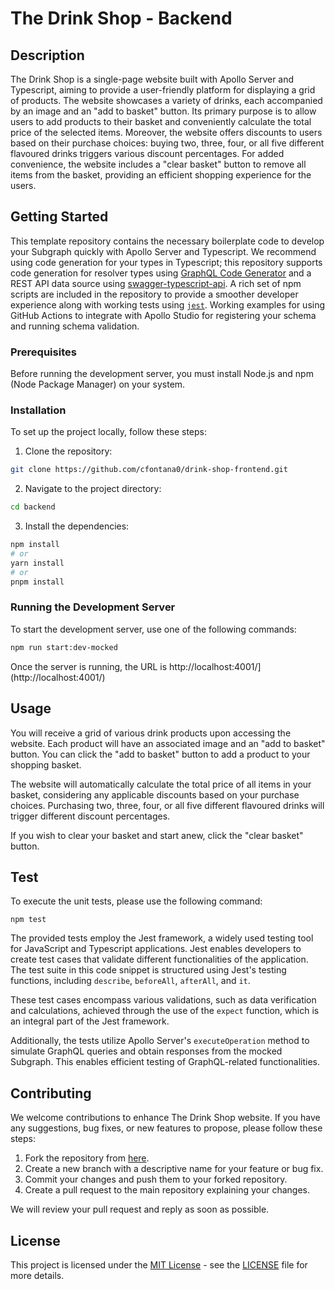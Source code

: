 # The Drink Shop - Backend

## Description

The Drink Shop is a single-page website built with Apollo Server and Typescript, aiming to provide a user-friendly platform for displaying a grid of products. The website showcases a variety of drinks, each accompanied by an image and an "add to basket" button. Its primary purpose is to allow users to add products to their basket and conveniently calculate the total price of the selected items. Moreover, the website offers discounts to users based on their purchase choices: buying two, three, four, or all five different flavoured drinks triggers various discount percentages. For added convenience, the website includes a "clear basket" button to remove all items from the basket, providing an efficient shopping experience for the users.

## Getting Started

This template repository contains the necessary boilerplate code to develop your Subgraph quickly with Apollo Server and Typescript. We recommend using code generation for your types in Typescript; this repository supports code generation for resolver types using [GraphQL Code Generator](https://www.graphql-code-generator.com/) and a REST API data source using [swagger-typescript-api](https://github.com/acacode/swagger-typescript-api). A rich set of npm scripts are included in the repository to provide a smoother developer experience along with working tests using [`jest`](https://jestjs.io/). Working examples for using GitHub Actions to integrate with Apollo Studio for registering your schema and running schema validation. 

### Prerequisites

Before running the development server, you must install Node.js and npm (Node Package Manager) on your system.

### Installation

To set up the project locally, follow these steps:

1. Clone the repository:

```bash
git clone https://github.com/cfontana0/drink-shop-frontend.git
```

2. Navigate to the project directory:

```bash
cd backend
```

3. Install the dependencies:

```bash
npm install
# or
yarn install
# or
pnpm install
```

### Running the Development Server

To start the development server, use one of the following commands:

```bash
npm run start:dev-mocked
```

Once the server is running, the URL is http://localhost:4001/](http://localhost:4001/)

## Usage

You will receive a grid of various drink products upon accessing the website. Each product will have an associated image and an "add to basket" button. You can click the "add to basket" button to add a product to your shopping basket.

The website will automatically calculate the total price of all items in your basket, considering any applicable discounts based on your purchase choices. Purchasing two, three, four, or all five different flavoured drinks will trigger different discount percentages.

If you wish to clear your basket and start anew, click the "clear basket" button.


## Test

To execute the unit tests, please use the following command:

```
npm test
```

The provided tests employ the Jest framework, a widely used testing tool for JavaScript and Typescript applications. Jest enables developers to create test cases that validate different functionalities of the application. The test suite in this code snippet is structured using Jest's testing functions, including `describe`, `beforeAll`, `afterAll`, and `it`.

These test cases encompass various validations, such as data verification and calculations, achieved through the use of the `expect` function, which is an integral part of the Jest framework.

Additionally, the tests utilize Apollo Server's `executeOperation` method to simulate GraphQL queries and obtain responses from the mocked Subgraph. This enables efficient testing of GraphQL-related functionalities.

## Contributing

We welcome contributions to enhance The Drink Shop website. If you have any suggestions, bug fixes, or new features to propose, please follow these steps:

1. Fork the repository from [here](https://github.com/cfontana0/drink-shop-frontend).
2. Create a new branch with a descriptive name for your feature or bug fix.
3. Commit your changes and push them to your forked repository.
4. Create a pull request to the main repository explaining your changes.

We will review your pull request and reply as soon as possible.

## License

This project is licensed under the [MIT License](https://opensource.org/licenses/MIT) - see the [LICENSE](LICENSE) file for more details.